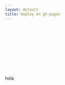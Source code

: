 ```yaml
---
layout: default
title: Deploy en gh-pages
---
```




 <script>
    
 function resize(obj){
     // console.log(obj.contentWindow.document.querySelector(".emgithub-file"));
     const file = obj.contentWindow.document.querySelector(".emgithub-file .code-area pre code.hljs");
     file.style.height = '100%';
     console.log(file.style.clientHeight)
     // obj.style.height = obj.contentWindow.document.body.scrollHeight + 'px';
     obj.style.height = file.style.height;
  }
 </script>

<iframe frameborder=0 
        style="width: 100%;" 
        scrolling="no"
        onload="{resize(this)}"
        srcdoc='<html><body><style type="text/css">.emgithub-file .code-area td.hljs-ln-line { font-size: 16px !important; height:100%}</style><script src="https://emgithub.com/embed-v2.js?target=https%3A%2F%2Fgithub.com%2Fmach-911%2Freact-rick-and-morty%2Fblob%2Fmain%2Fsrc%2FApp.jsx&style=night-owl&type=code&showLineNumbers=on&showFullPath=on"></script></body></html>'
        ></iframe>

hola